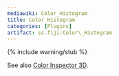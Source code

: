 ```yaml
---
mediawiki: Color_Histogram
title: Color Histogram
categories: [Plugins]
artifact: sc.fiji:Color\_Histogram
---
```


{% include warning/stub %}


See also [Color Inspector 3D](/plugins/color-inspector-3d).


